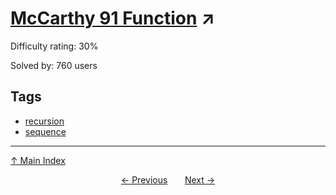 # [McCarthy 91 Function](https://projecteuler.net/problem=555) ↗️

Difficulty rating: 30%

Solved by: 760 users
## Tags

- [recursion](../tags/recursion.md)
- [sequence](../tags/sequence.md)



---

[↑ Main Index](../README.md)


<div align=center><a href='554.md'>← Previous</a> &nbsp;&nbsp; &nbsp;&nbsp;  <a href='556.md'>Next →</a></div>
